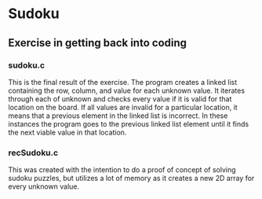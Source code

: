 # Sudoku
## Exercise in getting back into coding
### sudoku.c
This is the final result of the exercise.
The program creates a linked list containing the row, column, and value for each unknown value.
It iterates through each of unknown and checks every value if it is valid for that location on the board.
If all values are invalid for a particular location, it means that a previous element in the linked list is incorrect.
In these instances the program goes to the previous linked list element until it finds the next viable value in that location.
### recSudoku.c
This was created with the intention to do a proof of concept of solving sudoku puzzles, but utilizes a lot of memory as it creates a new 2D array for every unknown value.
